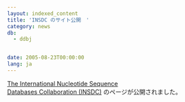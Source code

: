 ```yaml
---
layout: indexed_content
title: 'INSDC のサイト公開　'
category: news
db:
  - ddbj


date: 2005-08-23T00:00:00
lang: ja
---
```


<a href="http://www.insdc.org/">The International Nucleotide Sequence<br> Databases Collaboration (INSDC)</a> のページが公開されました。
